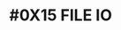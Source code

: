 #0X15 FILE IO
================================================================================================
